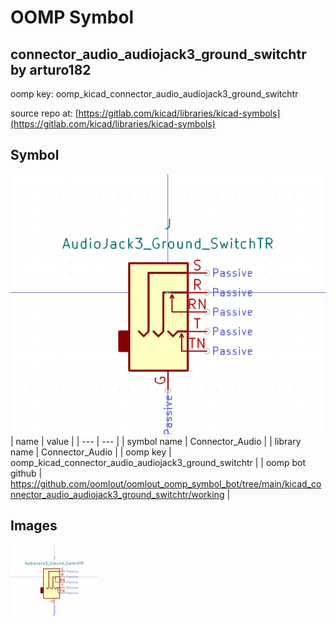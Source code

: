 # OOMP Symbol  
## connector_audio_audiojack3_ground_switchtr  by arturo182  
  
oomp key: oomp_kicad_connector_audio_audiojack3_ground_switchtr  
  
source repo at: [https://gitlab.com/kicad/libraries/kicad-symbols](https://gitlab.com/kicad/libraries/kicad-symbols)  
## Symbol  
  
[![working.png](working_600.png)](working.png)  
| name | value | 
| --- | --- | 
| symbol name | Connector_Audio | 
| library name | Connector_Audio | 
| oomp key | oomp_kicad_connector_audio_audiojack3_ground_switchtr | 
| oomp bot github | https://github.com/oomlout/oomlout_oomp_symbol_bot/tree/main/kicad_connector_audio_audiojack3_ground_switchtr/working | 
## Images  
  
[![working.png](working_140.png)](working.png)  
